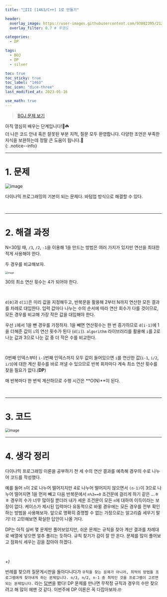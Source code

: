 ```yaml
---
title: "🤍III [1463/C++] 1로 만들기"

header:
  overlay_image: https://user-images.githubusercontent.com/93882395/212930151-6fee7b46-98eb-4e8d-8768-651846032a07.png
  overlay_filter: 0.7 # 투명도

categories:
  - DP

tags:
  - BOJ
  - DP
  - silver

toc: true
toc_sticky: true
toc_label: "1463"
toc_icon: "dice-three"
last_modified_at: 2023-01-16

use_math: true
---
```


> [BOJ 문제 보기](https://www.acmicpc.net/problem/1463)

아직 열심히 배우는 단계입니다!🐣☘️<br>더 나은 코드 안내 혹은 잘못된 부분 지적, 질문 모두 환영합니다. 다양한 조언은 부족한 지식을 보완하는데 정말 큰 도움이 됩니다.🥰<br>
{: .notice--info}

---

# 1. 문제

<img src="https://user-images.githubusercontent.com/93882395/212931143-b448d120-05f5-44d4-9b12-29460b1c18db.png" alt="image"  /> 

<br>

다이나믹 프로그래밍의 기본이 되는 문제다. 바텀업 방식으로 해결할 수 있다.

<br>

---

# 2. 해결 과정

N=30일 때, `/3`, `/2`, `-1`을 이용해 1을 만드는 방법은 여러 가지가 있지만 연산을 최대한 적게 사용해야 한다.

두 경우를 비교해보자. 

<img src="https://user-images.githubusercontent.com/93882395/212943967-01d045f6-6ed3-4589-b02d-fa6dc900d7aa.png" alt="image" style="zoom: 50%;" /> 

30의 최소 연산 횟수는 4가 되어야 한다.

<br>

`d[0]`과 `d[1]`은 미리 값을 지정해두고, 반복문을 활용해 2부터 N까지 연산한 모든 결과를 차례로 대입한다. 입력 값마다 나누는 수의 순서에 따라 연산 회수가 다를 것이므로, 모든 경우를 비교해 가장 작은 값을 대입해야 한다.

우선 `i`에서 1을 뺀 경우를 가정하자. 1을 빼면 연산횟수는 한 번 증가하므로 `d[i-1]`에 1을 더해준 값이 `i`의 연산 횟수가 된다 (`d[i]`). `algorithm` 라이브러리를 활용해 `i`를 2로 나눈 값과 3으로 나눈 값 중 더 작은 수를 비교한다.

<br>

0번째 인덱스부터 `i-1`번째 인덱스까지 모두 값이 들어있으면 `i`를 연산한 값(`i-1`, `i/2`, `i/3`)에 대한 계산 횟수를 바로 꺼낼 수 있으므로 반복 회차마다 계속 최소 연산 횟수를 찾을 필요가 없다.(**DP**)

매 반복마다 한 번씩 계산하므로 수행 시간은 **O(N)**이 된다.

<br>

---

# 3. 코드

<script src="https://gist.github.com/yj59/8aa142bc27c0037758e93f8a492b702d.js"></script>

<img src="https://user-images.githubusercontent.com/93882395/212876102-4f7cba24-6c7e-43ea-bb6f-62114400d5f1.png" alt="image" style="zoom: 80%;" />  

<br>

---

# 4. 생각 정리

다이나믹 프로그래밍 이론을 공부하기 전 세 수의 연산 결과를 예측해 경우의 수로 나누어 코드를 작성했다. 

예를 들어 `n`이 2로 나누어 떨어지지만 4로 나누어 떨어지지 않으면서 `(n-1)`이 3으로 나누어 떨어지면 1을 먼저 빼고 다음 반복문에서 `n%3==0` 조건문에 걸리게 하기 같은 ...ㅎㅎ 경우의 수가 너무 많아질 뿐더러 내가 세운 조건문이 모든 `n`에 대하여 이득이라는 보장이 없다. 케이스가 제시된 입력마다 유동적으로 바뀔 경우에는 모든 경우를 전부 확인하는 방법을 사용해보자. 앞으로 명확히 증명할 수 없는 가정으로는 알고리즘 세우기 말기! 더 고민해보면 확실한 답안이 나올 거다.

DP는 아직 실버 몇 문제만 풀어보았지만, 쉬운 문제는 규칙을 찾아 계산 결과를 차례대로 배열에 넣으면 얼추 풀리는 듯하다. 규칙 찾기가 감이 잘 안 온다. 문제를 많이 풀어보고 점화식 세우는 감을 잡아야 하겠다. 

<br>

*+)*

반례를 찾으러 질문게시판을 돌아다니다가 `규칙을 찾는 문제가 아니라, 최적의 방법을 프로그램에게 찾아내게 하는 문제입니다. n/3, n/2, n-1 중 최적인 것을 프로그램이 고르면 되는 문제입니다.` 라는 [답변](https://www.acmicpc.net/board/view/34860)을 봤다! DP 문제를 만나면 무작정 규칙과 경우의 수만 찾으려고 해 많이 헤맨 것 같다. 이번주에 DP 이론은 꼭 다잡아보자.🤓